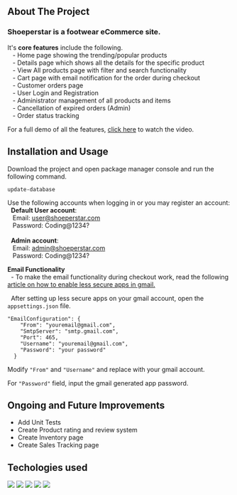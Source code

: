 ## About The Project 

### Shoeperstar is a footwear eCommerce site.

It's **core features** include the following.
<br>&nbsp;&nbsp; - Home page showing the trending/popular products 
<br>&nbsp;&nbsp; - Details page which shows all the details for the specific product
<br>&nbsp;&nbsp; - View All products page with filter and search functionality
<br>&nbsp;&nbsp; - Cart page with email notification for the order during checkout
<br>&nbsp;&nbsp; - Customer orders page
<br>&nbsp;&nbsp; - User Login and Registration
<br>&nbsp;&nbsp; - Administrator management of all products and items
<br>&nbsp;&nbsp; - Cancellation of expired orders (Admin)
<br>&nbsp;&nbsp; - Order status tracking

For a full demo of all the features, [click here](https://www.youtube.com/watch?v=PpxUL8YlaX8) to watch the video.




## Installation and Usage

Download the project and open package manager console and run the following command.

```
update-database
```


Use the following accounts when logging in or you may register an account:
<br>&nbsp; **Default User account**:
 <br>&nbsp;&nbsp; Email: user@shoeperstar.com
  <br>&nbsp;&nbsp; Password: Coding@1234?
  <br><br>&nbsp; **Admin account**:
 <br>&nbsp;&nbsp; Email: admin@shoeperstar.com
  <br>&nbsp;&nbsp; Password: Coding@1234?


**Email Functionality**
<br>&nbsp; - To make the email functionality during checkout work, read the following [article on how to enable less secure apps in gmail.](https://wpmailsmtp.com/gmail-less-secure-apps/)

&nbsp; After setting up less secure apps on your gmail account, open the `appsettings.json` file.

```
"EmailConfiguration": {
    "From": "youremail@gmail.com",
    "SmtpServer": "smtp.gmail.com",
    "Port": 465,
    "Username": "youremail@gmail.com",
    "Password": "your password"
  }
```

Modify `"From"` and `"Username"` and replace with your gmail account. 

For `"Password"` field, input the gmail generated app password.


## Ongoing and Future Improvements
* Add Unit Tests
* Create Product rating and review system
* Create Inventory page
* Create Sales Tracking page

## Techologies used

<img src="https://img.shields.io/badge/.NET-512BD4?style=for-the-badge&logo=dotnet&logoColor=white">

<img src="https://img.shields.io/badge/Bootstrap-563D7C?style=for-the-badge&logo=bootstrap&logoColor=white">

<img src="https://img.shields.io/badge/Visual_Studio-5C2D91?style=for-the-badge&logo=visual%20studio&logoColor=white">

<img src="https://img.shields.io/badge/Microsoft%20SQL%20Server-CC2927?style=for-the-badge&logo=microsoft%20sql%20server&logoColor=white">

<img src="https://img.shields.io/badge/MySQL-005C84?style=for-the-badge&logo=mysql&logoColor=white">
